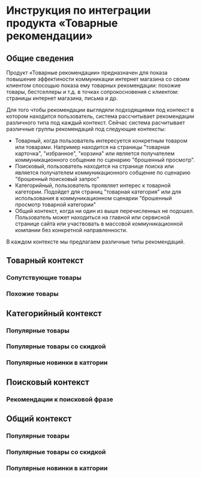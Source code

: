 # Инструкция по интеграции продукта «Товарные рекомендации»

## Общие сведения

Продукт «Товарные рекомендации» предназначен для показа повышение эффектиности коммуникации интернет магазина со своим клиентом спосощью показа ему товарных рекомендации: похожие товары, бестселлеры и т.д. в точках сопрокосновения с клиентом: страницы интернет магазина, письма и др.

Для того чтобы рекомендации выглядяли подходящиями под контекст в котором находится пользователь, система рассчитывает рекомендации различного типа под каждый контекст. Сейчас система расчитывает различные группы рекомендаций под следующие контексты: 

* Товарный, когда пользователь интересуется конкретным товаром или товарами. Например находится на страницы "товарная карточка", "избранное", "корзина" или является получателем коммуникационного собщение по сценарию "брошенный просмотр".
* Поисковый, пользователь находится на странице поиска или является получателем коммуникационного собщение по сценарию "брошенный поисковый запрос"
* Категорийный, пользователь проявляет интерес к товарной кагетории. Подойдет для страниц "товарная категория" или для использования в коммуникационном сценарии "брошенный просмотр товарной категории"
* Общий контекст, когда ни один из выше перечисленных не подошел. Пользователь может находиться на главной или сервисной странице сайта или участвовать в массовой коммуникационной компании без конкретной направленности.

В каждом контексте мы предлагаем различные типы рекомендаций. 

## Товарный контекст

### Сопутствующие товары

### Похожие товары

## Категорийный контекст

### Популярные товары

### Популярные товары со скидкой

### Популярные новинки в катгории

## Поисковый контекст

### Рекомендации к поисковой фразе

## Общий контекст

### Популярные товары

### Популярные товары со скидкой

### Популярные новинки в катгории





#### 







